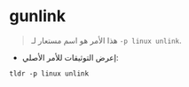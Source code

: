 # gunlink

> هذا الأمر هو اسم مستعار لـ `-p linux unlink`.

- إعرض التوثيقات للأمر الأصلي:

`tldr -p linux unlink`
